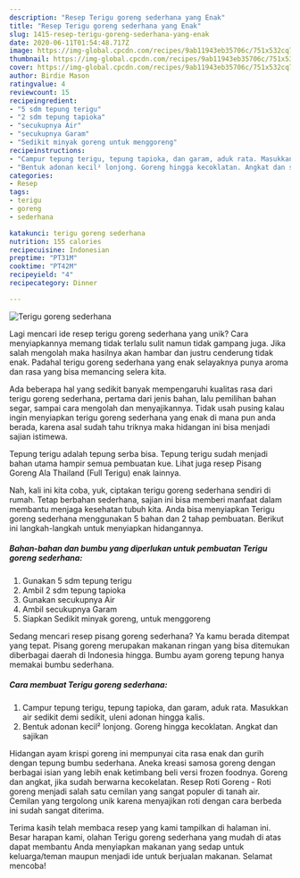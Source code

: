 ```yaml
---
description: "Resep Terigu goreng sederhana yang Enak"
title: "Resep Terigu goreng sederhana yang Enak"
slug: 1415-resep-terigu-goreng-sederhana-yang-enak
date: 2020-06-11T01:54:48.717Z
image: https://img-global.cpcdn.com/recipes/9ab11943eb35706c/751x532cq70/terigu-goreng-sederhana-foto-resep-utama.jpg
thumbnail: https://img-global.cpcdn.com/recipes/9ab11943eb35706c/751x532cq70/terigu-goreng-sederhana-foto-resep-utama.jpg
cover: https://img-global.cpcdn.com/recipes/9ab11943eb35706c/751x532cq70/terigu-goreng-sederhana-foto-resep-utama.jpg
author: Birdie Mason
ratingvalue: 4
reviewcount: 15
recipeingredient:
- "5 sdm tepung terigu"
- "2 sdm tepung tapioka"
- "secukupnya Air"
- "secukupnya Garam"
- "Sedikit minyak goreng untuk menggoreng"
recipeinstructions:
- "Campur tepung terigu, tepung tapioka, dan garam, aduk rata. Masukkan air sedikit demi sedikit, uleni adonan hingga kalis."
- "Bentuk adonan kecil² lonjong. Goreng hingga kecoklatan. Angkat dan sajikan"
categories:
- Resep
tags:
- terigu
- goreng
- sederhana

katakunci: terigu goreng sederhana 
nutrition: 155 calories
recipecuisine: Indonesian
preptime: "PT31M"
cooktime: "PT42M"
recipeyield: "4"
recipecategory: Dinner

---
```



![Terigu goreng sederhana](https://img-global.cpcdn.com/recipes/9ab11943eb35706c/751x532cq70/terigu-goreng-sederhana-foto-resep-utama.jpg)

Lagi mencari ide resep terigu goreng sederhana yang unik? Cara menyiapkannya memang tidak terlalu sulit namun tidak gampang juga. Jika salah mengolah maka hasilnya akan hambar dan justru cenderung tidak enak. Padahal terigu goreng sederhana yang enak selayaknya punya aroma dan rasa yang bisa memancing selera kita.

Ada beberapa hal yang sedikit banyak mempengaruhi kualitas rasa dari terigu goreng sederhana, pertama dari jenis bahan, lalu pemilihan bahan segar, sampai cara mengolah dan menyajikannya. Tidak usah pusing kalau ingin menyiapkan terigu goreng sederhana yang enak di mana pun anda berada, karena asal sudah tahu triknya maka hidangan ini bisa menjadi sajian istimewa.

Tepung terigu adalah tepung serba bisa. Tepung terigu sudah menjadi bahan utama hampir semua pembuatan kue. Lihat juga resep Pisang Goreng Ala Thailand (Full Terigu) enak lainnya.


Nah, kali ini kita coba, yuk, ciptakan terigu goreng sederhana sendiri di rumah. Tetap berbahan sederhana, sajian ini bisa memberi manfaat dalam membantu menjaga kesehatan tubuh kita. Anda bisa menyiapkan Terigu goreng sederhana menggunakan 5 bahan dan 2 tahap pembuatan. Berikut ini langkah-langkah untuk menyiapkan hidangannya.

<!--inarticleads1-->

##### Bahan-bahan dan bumbu yang diperlukan untuk pembuatan Terigu goreng sederhana:

1. Gunakan 5 sdm tepung terigu
1. Ambil 2 sdm tepung tapioka
1. Gunakan secukupnya Air
1. Ambil secukupnya Garam
1. Siapkan Sedikit minyak goreng, untuk menggoreng


Sedang mencari resep pisang goreng sederhana? Ya kamu berada ditempat yang tepat. Pisang goreng merupakan makanan ringan yang bisa ditemukan diberbagai daerah di Indonesia hingga. Bumbu ayam goreng tepung hanya memakai bumbu sederhana. 

<!--inarticleads2-->

##### Cara membuat Terigu goreng sederhana:

1. Campur tepung terigu, tepung tapioka, dan garam, aduk rata. Masukkan air sedikit demi sedikit, uleni adonan hingga kalis.
1. Bentuk adonan kecil² lonjong. Goreng hingga kecoklatan. Angkat dan sajikan


Hidangan ayam krispi goreng ini mempunyai cita rasa enak dan gurih dengan tepung bumbu sederhana. Aneka kreasi samosa goreng dengan berbagai isian yang lebih enak ketimbang beli versi frozen foodnya. Goreng dan angkat, jika sudah berwarna kecokelatan. Resep Roti Goreng - Roti goreng menjadi salah satu cemilan yang sangat populer di tanah air. Cemilan yang tergolong unik karena menyajikan roti dengan cara berbeda ini sudah sangat diterima. 

Terima kasih telah membaca resep yang kami tampilkan di halaman ini. Besar harapan kami, olahan Terigu goreng sederhana yang mudah di atas dapat membantu Anda menyiapkan makanan yang sedap untuk keluarga/teman maupun menjadi ide untuk berjualan makanan. Selamat mencoba!
